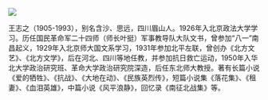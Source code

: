 ![](https://s2.loli.net/2022/09/02/QoNiHzBFGDtjbkY.png)

王志之（1905-1993），别名含沙、思远，四川眉山人。1926年入北京政法大学学习。历任国民革命军二十四师（师长叶挺）军事教导队大队文书，曾参加“八一”南昌起义，1929年入北京师大国文系学习，1931年参加北平左联，曾创办《北方文艺》、《北方文学》，后在河北、四川等地任教，并参加抗日救亡运动，1950年入华北大学政治研究班、革命大学政治研究院深造，后任东北师大教授。著有长篇小说《爱的牺牲》、《抗战》、《大地在动》、《民族英烈传》，短篇小说集《落花集》、《租妻》、《血泪英雄》，中篇小说《风平浪静》，回忆录《南征北战集》等。